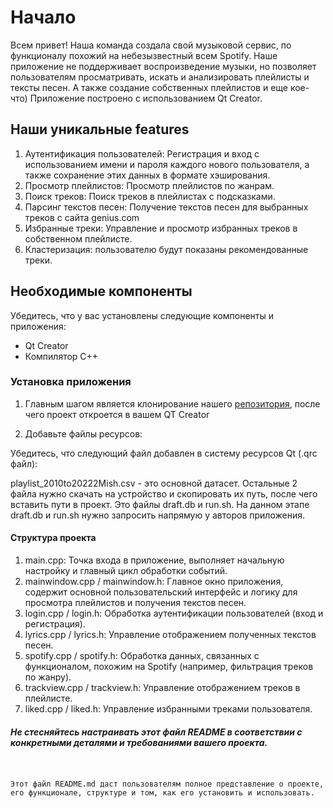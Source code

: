 # Начало
Всем привет! Наша команда создала свой музыковой сервис, по функционалу похожий на небезызвестный всем Spotify. 
Наше приложение не поддерживает воспроизведение музыки, но позволяет пользователям просматривать, искать и анализировать плейлисты и тексты песен. А также создание собственных плейлистов и еще кое-что)
Приложение построено с использованием Qt Creator.

## Наши уникальные features

1) Аутентификация пользователей: Регистрация и вход с использованием имени и пароля каждого нового пользователя, а также сохранение этих данных в формате хэширования.
2) Просмотр плейлистов: Просмотр плейлистов по жанрам.
3) Поиск треков: Поиск треков в плейлистах с подсказками.
4) Парсинг текстов песен: Получение текстов песен для выбранных треков с сайта genius.com 
5) Избранные треки: Управление и просмотр избранных треков в собственном плейлисте.
6) Кластеризация: пользователю будут показаны рекомендованные треки.

## Необходимые компоненты

Убедитесь, что у вас установлены следующие компоненты и приложения:

- Qt Creator
- Компилятор C++

### Установка приложения

1. Главным шагом является клонирование нашего [репозитория](https://github.com/Texvss/Spotify_project), после чего проект откроется в вашем QT Creator



2. Добавьте файлы ресурсов:

Убедитесь, что следующий файл добавлен в систему ресурсов Qt (.qrc файл):

playlist_2010to20222Mish.csv - это основной датасет. Остальные 2 файла нужно скачать на устройство и скопировать их путь, после чего вставить пути в проект. Это файлы draft.db и run.sh. На данном этапе draft.db и run.sh нужно запросить напрямую у авторов приложения.


#### Структура проекта

 1) main.cpp: Точка входа в приложение, выполняет начальную настройку и главный цикл обработки событий.
 2) mainwindow.cpp / mainwindow.h: Главное окно приложения, содержит основной пользовательский интерфейс и логику для просмотра плейлистов и получения текстов песен.
 3) login.cpp / login.h: Обработка аутентификации пользователей (вход и регистрация).
 4) lyrics.cpp / lyrics.h: Управление отображением полученных текстов песен.
 5) spotify.cpp / spotify.h: Обработка данных, связанных с функционалом, похожим на Spotify (например, фильтрация треков по жанру).
 6) trackview.cpp / trackview.h: Управление отображением треков в плейлисте.
 7) liked.cpp / liked.h: Управление избранными треками пользователя.







##### Не стесняйтесь настраивать этот файл README в соответствии с конкретными деталями и требованиями вашего проекта.
```


Этот файл README.md даст пользователям полное представление о проекте, его функционале, структуре и том, как его установить и использовать.

